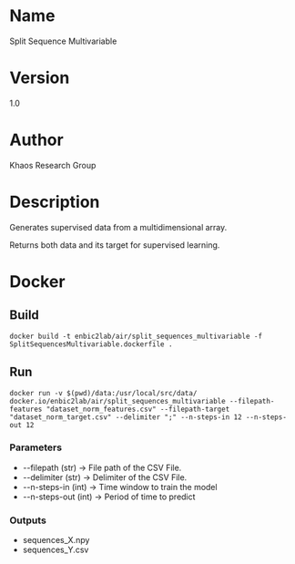 # Name
Split Sequence Multivariable

# Version
1.0

# Author
Khaos Research Group

# Description
Generates supervised data from a multidimensional array.

Returns both data and its target for supervised learning.

# Docker
## Build
```shell
docker build -t enbic2lab/air/split_sequences_multivariable -f SplitSequencesMultivariable.dockerfile .
```
## Run
```shell
docker run -v $(pwd)/data:/usr/local/src/data/ docker.io/enbic2lab/air/split_sequences_multivariable --filepath-features "dataset_norm_features.csv" --filepath-target "dataset_norm_target.csv" --delimiter ";" --n-steps-in 12 --n-steps-out 12
```

### Parameters
* --filepath (str) -> File path of the CSV File.
* --delimiter (str) -> Delimiter of the CSV File.
* --n-steps-in (int) -> Time window to train the model
* --n-steps-out (int) -> Period of time to predict

### Outputs
* sequences_X.npy
* sequences_Y.csv
